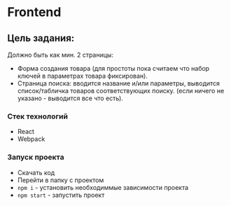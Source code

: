 # Frontend

## Цель задания:
Должно быть как мин. 2 страницы:
* Форма создания товара (для простоты пока считаем что набор ключей в параметрах товара фиксирован).
* Страница поиска: вводится название и/или параметры, выводится список/табличка товаров соответствующих поиску. (если ничего не указано - выводится все что есть).


### Стек технологий
* React
* Webpack

### Запуск проекта
* Скачать код
* Перейти в папку с проектом
* `npm i` - установить необходиммые зависимости проекта
* `npm start` - запустить проект